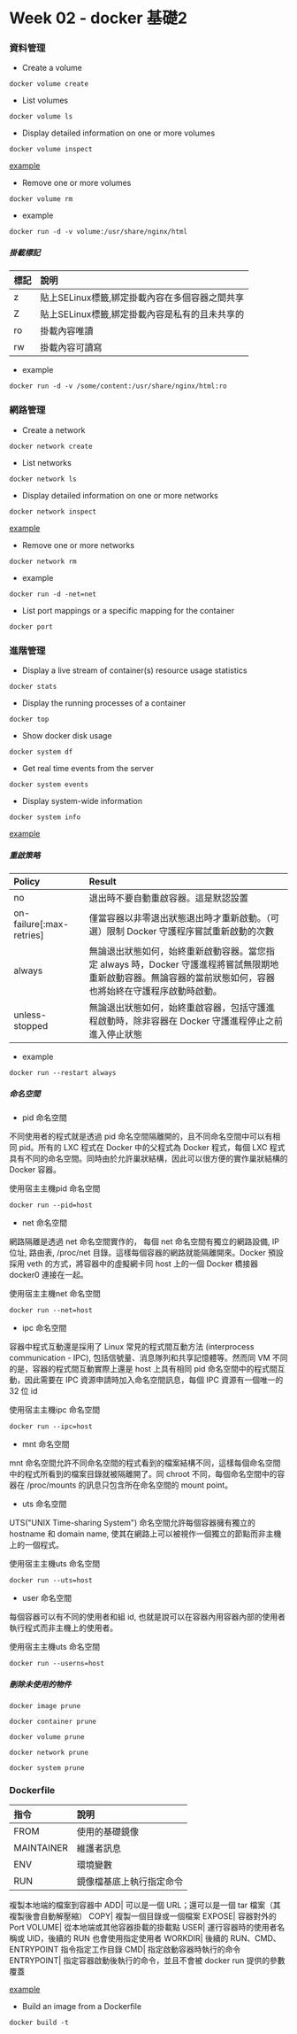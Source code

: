 # Week 02 - docker 基礎2

### 資料管理

- Create a volume

```
docker volume create
```

- List volumes

```
docker volume ls
```

- Display detailed information on one or more volumes

```
docker volume inspect
```

[example](volume_metadata.json)

- Remove one or more volumes

```
docker volume rm
```

- example

```
docker run -d -v volume:/usr/share/nginx/html
```

##### 掛載標記

標記 | 說明
:---|:---
z| 貼上SELinux標籤,綁定掛載內容在多個容器之間共享
Z| 貼上SELinux標籤,綁定掛載內容是私有的且未共享的
ro| 掛載內容唯讀
rw| 掛載內容可讀寫

- example

```
docker run -d -v /some/content:/usr/share/nginx/html:ro
```

### 網路管理

- Create a network

```
docker network create
```

- List networks

```
docker network ls
```

- Display detailed information on one or more networks

```
docker network inspect
```

[example](network_metadata.json)

- Remove one or more networks

```
docker network rm
```

- example

```
docker run -d -net=net
```

- List port mappings or a specific mapping for the container

```
docker port
```

### 進階管理

- Display a live stream of container(s) resource usage statistics

```
docker stats
```

- Display the running processes of a container

```
docker top
```

- Show docker disk usage

```
docker system df
```

- Get real time events from the server

```
docker system events
```

- Display system-wide information

```
docker system info
```

[example](docker_info.txt)

##### 重啟策略

Policy	|Result
:---|:---
no	|退出時不要自動重啟容器。這是默認設置
on-failure[:max-retries]	|僅當容器以非零退出狀態退出時才重新啟動。（可選）限制 Docker 守護程序嘗試重新啟動的次數
always	|無論退出狀態如何，始終重新啟動容器。當您指定 always 時，Docker 守護進程將嘗試無限期地重新啟動容器。無論容器的當前狀態如何，容器也將始終在守護程序啟動時啟動。
unless-stopped	|無論退出狀態如何，始終重啟容器，包括守護進程啟動時，除非容器在 Docker 守護進程停止之前進入停止狀態

- example

```
docker run --restart always
```

##### 命名空間

- pid 命名空間

不同使用者的程式就是透過 pid 命名空間隔離開的，且不同命名空間中可以有相同 pid。所有的 LXC 程式在 Docker 中的父程式為 Docker 程式，每個 LXC 程式具有不同的命名空間。同時由於允許巢狀結構，因此可以很方便的實作巢狀結構的 Docker 容器。

使用宿主主機pid 命名空間

```
docker run --pid=host
```

- net 命名空間

網路隔離是透過 net 命名空間實作的， 每個 net 命名空間有獨立的網路設備, IP 位址, 路由表, /proc/net 目錄。這樣每個容器的網路就能隔離開來。Docker 預設採用 veth 的方式，將容器中的虛擬網卡同 host 上的一個 Docker 橋接器 docker0 連接在一起。

使用宿主主機net 命名空間

```
docker run --net=host
```

- ipc 命名空間

容器中程式互動還是採用了 Linux 常見的程式間互動方法 (interprocess communication - IPC), 包括信號量、消息隊列和共享記憶體等。然而同 VM 不同的是，容器的程式間互動實際上還是 host 上具有相同 pid 命名空間中的程式間互動，因此需要在 IPC 資源申請時加入命名空間訊息，每個 IPC 資源有一個唯一的 32 位 id

使用宿主主機ipc 命名空間

```
docker run --ipc=host
```

- mnt 命名空間

mnt 命名空間允許不同命名空間的程式看到的檔案結構不同，這樣每個命名空間 中的程式所看到的檔案目錄就被隔離開了。同 chroot 不同，每個命名空間中的容器在 /proc/mounts 的訊息只包含所在命名空間的 mount point。

- uts 命名空間

UTS("UNIX Time-sharing System") 命名空間允許每個容器擁有獨立的 hostname 和 domain name, 使其在網路上可以被視作一個獨立的節點而非主機上的一個程式。

使用宿主主機uts 命名空間

```
docker run --uts=host
```

- user 命名空間

每個容器可以有不同的使用者和組 id, 也就是說可以在容器內用容器內部的使用者執行程式而非主機上的使用者。

使用宿主主機uts 命名空間

```
docker run --userns=host
```

##### 刪除未使用的物件

```
docker image prune
```

```
docker container prune
```

```
docker volume prune
```

```
docker network prune
```

```
docker system prune
```

### Dockerfile

指令 |說明
:---|:---
FROM| 使用的基礎鏡像
MAINTAINER| 維護者訊息
ENV| 環境變數
RUN| 鏡像檔基底上執行指定命令
複製本地端的檔案到容器中
ADD| 可以是一個 URL；還可以是一個 tar 檔案（其複製後會自動解壓縮）
COPY| 複製一個目錄或一個檔案
EXPOSE| 容器對外的Port
VOLUME| 從本地端或其他容器掛載的掛載點
USER| 運行容器時的使用者名稱或 UID，後續的 RUN 也會使用指定使用者
WORKDIR| 後續的 RUN、CMD、ENTRYPOINT 指令指定工作目錄
CMD|  指定啟動容器時執行的命令
ENTRYPOINT| 指定容器啟動後執行的命令，並且不會被 docker run 提供的參數覆蓋

[example](Dockerfile)


- Build an image from a Dockerfile

```
docker build -t
```